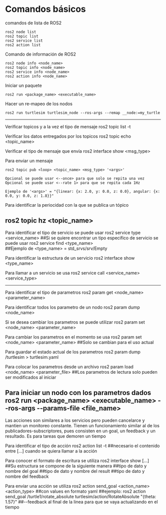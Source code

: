 # Comandos básicos

comandos de lista de ROS2

```
ros2 node list
ros2 topic list
ros2 service list
ros2 action list
```

Comando de información de ROS2
```
ros2 node info <node_name>
ros2 topic info <node_name>
ros2 service info <node_name>
ros2 action info <node_name>
```

Iniciar un paquete
```
ros2 run <package_name> <executable_name>
```

Hacer un re-mapeo de los nodos 
```
ros2 run turtlesim turtlesim_node --ros-args --remap __node:=my_turtle
```

---

Verificar topicos y a la vez el tipo de mensaje
ros2 topic list -t

Verificar los datos entregados por los topicos
ros2 topic echo <topic_name>

Verificar el tipo de mensaje que envía 
ros2 interface show <msg_type>

Para enviar un mensaje 
```
ros2 topic pub <loop> <topic_name> <msg_type> '<args>'

Opcional se puede usar <--once> para que solo se repita una vez
Opcional se puede usar <--rate 1> para que se repita cada 1Hz

Ejemplo de '<args>' = "{linear: {x: 2.0, y: 0.0, z: 0.0}, angular: {x: 0.0, y: 0.0, z: 1.8}}"
```

Para identificar la periocidad con la que se publica un tópico

ros2 topic hz <topic_name>
---
Para identificar el tipo de servicio se puede usar
ros2 service type <service_name>
##Si se quiere encontrar un tipo especifico de servicio se puede usar
ros2 service find <type_name>	
##Ejemplo de <type_name> = std_srvs/srv/Empty

Para identificar la estructura de un servicio
ros2 interface show <type_name>

Para llamar a un servicio se usa
ros2 service call <service_name> <service_type> <arguments>

---

Para identificar el tipo de parametros
ros2 param get <node_name> <parameter_name>

Para identificar todos los parametro de un nodo
ros2 param dump <node_name>	

Si se desea cambiar los parametros se puede utilizar
ros2 param set <node_name> <parameter_name> <value>

Para cambiar los parametros en el momento se usa
ros2 param set <node_name> <parameter_name> <value>
##Solo se cambian para el uso actual

Para guardar el estado actual de los parametros
ros2 param dump /turtlesim > turtlesim.yaml

Para colocar los parametros desde un archivo
ros2 param load <node_name> <parameter_file>
##Los parametros de lectura solo pueden ser modificados al iniciar

Para iniciar un nodo con los parametros dados
ros2 run <package_name> <executable_name> --ros-args --params-file <file_name>
-------------------------------------------------------------------------------
Las acciones son similares a los servicios pero pueden cancelarce y mantien un monitoreo constante. Tienen un funcionamiento similar al de los publicadores-subscriptores, pues consisten en un goal, un feedback y un resultado. Es para tareas que demoren un tiempo


Para identificar el tipo de acción 
ros2 action list -t
##necesario el contenido entre [...] cuando se quiera llamar a la acción

Para conocer el formato de escritura se utiliza
ros2 interface show [...]
##Su estructura se compone de la siguiente manera
##tipo de dato y nombre del goal
##tipo de dato y nombre del result
##tipo de dato y nombre del feedback

Para enviar una acción se utiliza
ros2 action send_goal <action_name> <action_type> <values>
##con values en formato yaml
##ejemplo: ros2 action send_goal /turtle1/rotate_absolute turtlesim/action/RotateAbsolute "{theta: 1.57}"
##--feedback al final de la linea para que se vaya actualizando en el tiempo




